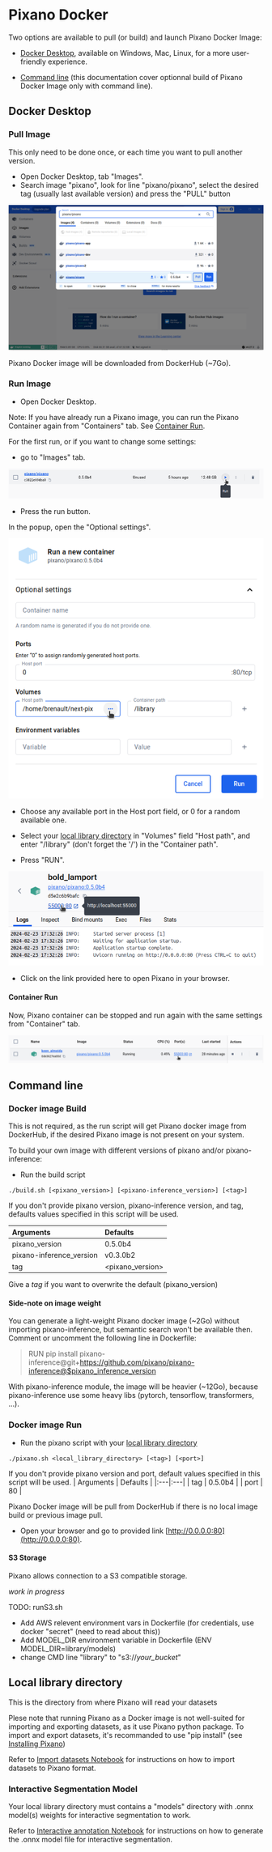 # Pixano Docker

Two options are available to pull (or build) and launch Pixano Docker Image:

- [Docker Desktop](https://www.docker.com/products/docker-desktop), available on Windows, Mac, Linux, for a more user-friendly experience.

- [Command line](#command-line) (this documentation cover optionnal build of Pixano Docker Image only with command line).


## Docker Desktop

### Pull Image

This only need to be done once, or each time you want to pull another version.

- Open Docker Desktop, tab "Images".
- Search image "pixano", look for line "pixano/pixano", select the desired tag (usually last available version) and press the "PULL" button

![docker explore search image](assets/search-image.png)

Pixano Docker image will be downloaded from DockerHub (~7Go).

### Run Image

- Open Docker Desktop.

Note: If you have already run a Pixano image, you can run the Pixano Container again from "Containers" tab. See [Container Run](#container-run).

For the first run, or if you want to change some settings:
 - go to "Images" tab.

![run pixano image](assets/run-image.png)

- Press the run button.

In the popup, open the "Optional settings".

![settings](assets/settings.png)

- Choose any available port in the Host port field, or 0 for a random available one.

- Select your [local library directory](#local-library-directory) in "Volumes" field "Host path", and enter "/library" (don't forget the '/') in the "Container path".

- Press "RUN".

![settings](assets/map-link.png)

- Click on the link provided here to open Pixano in your browser.


#### Container Run

Now, Pixano container can be stopped and run again with the same settings from "Container" tab.

![container run](assets/container-run.png)

## Command line

### Docker image Build

This is not required, as the run script will get Pixano docker image from DockerHub, if the desired Pixano image is not present on your system.

To build your own image with different versions of pixano and/or pixano-inference:

- Run the build script
```
./build.sh [<pixano_version>] [<pixano-inference_version>] [<tag>]
```

If you don't provide pixano version, pixano-inference version, and tag, defaults values specified in this script will be used.

| Arguments | Defaults |
|:---|:---|
| pixano_version | 0.5.0b4 |
| pixano-inference_version | v0.3.0b2 |
| tag | \<pixano_version> |

Give a *tag* if you want to overwrite the default (pixano_version)

#### Side-note on image weight

You can generate a light-weight Pixano docker image (~2Go) without importing pixano-inference, but semantic search won't be available then.
Comment or uncomment the following line in Dockerfile:

> RUN pip install pixano-inference@git+https://github.com/pixano/pixano-inference@$pixano_inference_version

With pixano-inference module, the image will be heavier (~12Go), because pixano-inference use some heavy libs (pytorch, tensorflow, transformers, ...).

### Docker image Run

- Run the pixano script with your [local library directory](#local-library-directory)
```
./pixano.sh <local_library_directory> [<tag>] [<port>]
```
If you don't provide pixano version and port, default values specified in this script will be used.
| Arguments | Defaults |
|:---|:---|
| tag | 0.5.0b4 |
| port | 80 |

Pixano Docker image will be pull from DockerHub if there is no local image build or previous image pull.

- Open your browser and go to provided link [http://0.0.0.0:80](http://0.0.0.0:80).

#### S3 Storage

Pixano allows connection to a S3 compatible storage.

*work in progress*

 TODO: runS3.sh

- Add AWS relevent environment vars in Dockerfile (for credentials, use docker "secret" (need to read about this))
- Add MODEL_DIR environment variable in Dockerfile (ENV MODEL_DIR=library/models)
- change CMD line "library" to "s3://*your_bucket*"

## Local library directory

This is the directory from where Pixano will read your datasets

Plese note that running Pixano as a Docker image is not well-suited for importing and exporting datasets, as it use Pixano python package.
To import and export datasets, it's recommanded to use "pip install" (see [Installing Pixano](https://github.com/pixano/pixano?tab=readme-ov-file#installing-pixano))

Refer to [Import datasets Notebook](https://github.com/pixano/pixano/blob/main/notebooks/datasets/import_dataset.ipynb) for instructions on how to import datasets to Pixano format.

### Interactive Segmentation Model

Your local library directory must contains a "models" directory with .onnx model(s) weights for interactive segmentation to work.

Refer to [Interactive annotation Notebook](https://github.com/pixano/pixano/blob/develop/notebooks/models/interactive_annotation.ipynb) for instructions on how to generate the .onnx model file for interactive segmentation.

